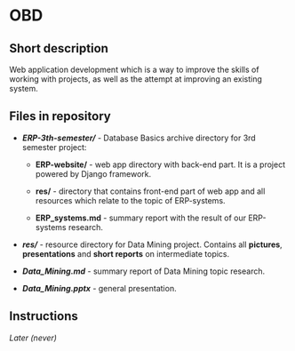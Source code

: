 # OBD

## Short description

Web application development which is a way to improve the skills of working with projects, as well as the attempt at improving an existing system.

## Files in repository

- ***ERP-3th-semester/*** - Database Basics archive directory for 3rd semester project:
    
    * **ERP-website/** - web app directory with back-end part. It is a project powered by Django framework.
    
    * **res/** - directory that contains front-end part of web app and all resources which relate to the topic of ERP-systems. 
    
    * **ERP_systems.md** - summary report with the result of our ERP-systems research.

- ***res/*** - resource directory for Data Mining project. Contains all **pictures**, **presentations** and **short reports** on intermediate topics. 

- ***Data_Mining.md*** - summary report of Data Mining topic research.

- ***Data_Mining.pptx*** - general presentation.

## Instructions

*Later (never)*
